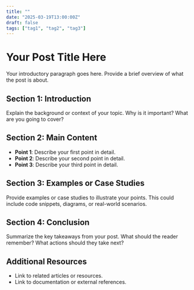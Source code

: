 ```yaml
---
title: ""
date: "2025-03-19T13:00:00Z"
draft: false
tags: ["tag1", "tag2", "tag3"]
---
```


# Your Post Title Here

Your introductory paragraph goes here. Provide a brief overview of what the post is about.

## Section 1: Introduction
Explain the background or context of your topic. Why is it important? What are you going to cover?

## Section 2: Main Content
- **Point 1**: Describe your first point in detail.
- **Point 2**: Describe your second point in detail.
- **Point 3**: Describe your third point in detail.

## Section 3: Examples or Case Studies
Provide examples or case studies to illustrate your points. This could include code snippets, diagrams, or real-world scenarios.

## Section 4: Conclusion
Summarize the key takeaways from your post. What should the reader remember? What actions should they take next?

## Additional Resources
- Link to related articles or resources.
- Link to documentation or external references.
